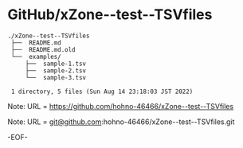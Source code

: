 # GitHub/xZone--test--TSVfiles

    ./xZone--test--TSVfiles
     ├──  README.md
     ├──  README.md.old
     └──  examples/
         ├──  sample-1.tsv
         ├──  sample-2.tsv
         └──  sample-3.tsv
     
     1 directory, 5 files (Sun Aug 14 23:18:03 JST 2022)


Note: URL = https://github.com/hohno-46466/xZone--test--TSVfiles

Note: URL = git@github.com:hohno-46466/xZone--test--TSVfiles.git

-EOF-
